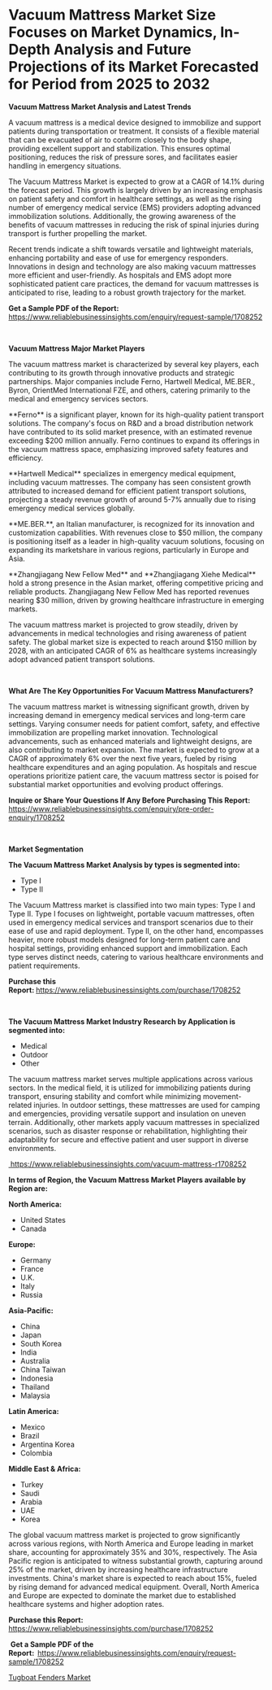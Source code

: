 <p><h1>Vacuum Mattress Market Size Focuses on Market Dynamics, In-Depth Analysis and Future Projections of its Market Forecasted for Period from 2025 to 2032</h1></p><p><strong>Vacuum Mattress Market Analysis and Latest Trends</strong></p>
<p><p>A vacuum mattress is a medical device designed to immobilize and support patients during transportation or treatment. It consists of a flexible material that can be evacuated of air to conform closely to the body shape, providing excellent support and stabilization. This ensures optimal positioning, reduces the risk of pressure sores, and facilitates easier handling in emergency situations.</p><p>The Vacuum Mattress Market is expected to grow at a CAGR of 14.1% during the forecast period. This growth is largely driven by an increasing emphasis on patient safety and comfort in healthcare settings, as well as the rising number of emergency medical service (EMS) providers adopting advanced immobilization solutions. Additionally, the growing awareness of the benefits of vacuum mattresses in reducing the risk of spinal injuries during transport is further propelling the market.</p><p>Recent trends indicate a shift towards versatile and lightweight materials, enhancing portability and ease of use for emergency responders. Innovations in design and technology are also making vacuum mattresses more efficient and user-friendly. As hospitals and EMS adopt more sophisticated patient care practices, the demand for vacuum mattresses is anticipated to rise, leading to a robust growth trajectory for the market.</p></p>
<p><strong>Get a Sample PDF of the Report:&nbsp;</strong> <a href="https://www.reliablebusinessinsights.com/enquiry/request-sample/1708252?utm_campaign=3107&utm_medium=2&utm_source=Github&utm_content=ia&utm_term=25032025&utm_id=vacuum-mattress">https://www.reliablebusinessinsights.com/enquiry/request-sample/1708252</a></p>
<p>&nbsp;</p>
<p><strong>Vacuum Mattress Major Market Players</strong></p>
<p><p>The vacuum mattress market is characterized by several key players, each contributing to its growth through innovative products and strategic partnerships. Major companies include Ferno, Hartwell Medical, ME.BER., Byron, OrientMed International FZE, and others, catering primarily to the medical and emergency services sectors.</p><p>**Ferno** is a significant player, known for its high-quality patient transport solutions. The company's focus on R&D and a broad distribution network have contributed to its solid market presence, with an estimated revenue exceeding $200 million annually. Ferno continues to expand its offerings in the vacuum mattress space, emphasizing improved safety features and efficiency.</p><p>**Hartwell Medical** specializes in emergency medical equipment, including vacuum mattresses. The company has seen consistent growth attributed to increased demand for efficient patient transport solutions, projecting a steady revenue growth of around 5-7% annually due to rising emergency medical services globally.</p><p>**ME.BER.**, an Italian manufacturer, is recognized for its innovation and customization capabilities. With revenues close to $50 million, the company is positioning itself as a leader in high-quality vacuum solutions, focusing on expanding its marketshare in various regions, particularly in Europe and Asia.</p><p>**Zhangjiagang New Fellow Med** and **Zhangjiagang Xiehe Medical** hold a strong presence in the Asian market, offering competitive pricing and reliable products. Zhangjiagang New Fellow Med has reported revenues nearing $30 million, driven by growing healthcare infrastructure in emerging markets.</p><p>The vacuum mattress market is projected to grow steadily, driven by advancements in medical technologies and rising awareness of patient safety. The global market size is expected to reach around $150 million by 2028, with an anticipated CAGR of 6% as healthcare systems increasingly adopt advanced patient transport solutions.</p></p>
<p>&nbsp;</p>
<p><strong>What Are The Key Opportunities For Vacuum Mattress Manufacturers?</strong></p>
<p><p>The vacuum mattress market is witnessing significant growth, driven by increasing demand in emergency medical services and long-term care settings. Varying consumer needs for patient comfort, safety, and effective immobilization are propelling market innovation. Technological advancements, such as enhanced materials and lightweight designs, are also contributing to market expansion. The market is expected to grow at a CAGR of approximately 6% over the next five years, fueled by rising healthcare expenditures and an aging population. As hospitals and rescue operations prioritize patient care, the vacuum mattress sector is poised for substantial market opportunities and evolving product offerings.</p></p>
<p><strong>Inquire or Share Your Questions If Any Before Purchasing This Report:</strong> <a href="https://www.reliablebusinessinsights.com/enquiry/pre-order-enquiry/1708252?utm_campaign=3107&utm_medium=2&utm_source=Github&utm_content=ia&utm_term=25032025&utm_id=vacuum-mattress">https://www.reliablebusinessinsights.com/enquiry/pre-order-enquiry/1708252</a></p>
<p>&nbsp;</p>
<p><strong>Market Segmentation</strong></p>
<p><strong>The Vacuum Mattress Market Analysis by types is segmented into:</strong></p>
<p><ul><li>Type I</li><li>Type II</li></ul></p>
<p><p>The Vacuum Mattress market is classified into two main types: Type I and Type II. Type I focuses on lightweight, portable vacuum mattresses, often used in emergency medical services and transport scenarios due to their ease of use and rapid deployment. Type II, on the other hand, encompasses heavier, more robust models designed for long-term patient care and hospital settings, providing enhanced support and immobilization. Each type serves distinct needs, catering to various healthcare environments and patient requirements.</p></p>
<p><strong>Purchase this Report:&nbsp;</strong><a href="https://www.reliablebusinessinsights.com/purchase/1708252?utm_campaign=3107&utm_medium=2&utm_source=Github&utm_content=ia&utm_term=25032025&utm_id=vacuum-mattress">https://www.reliablebusinessinsights.com/purchase/1708252</a></p>
<p>&nbsp;</p>
<p><strong>The Vacuum Mattress Market Industry Research by Application is segmented into:</strong></p>
<p><ul><li>Medical</li><li>Outdoor</li><li>Other</li></ul></p>
<p><p>The vacuum mattress market serves multiple applications across various sectors. In the medical field, it is utilized for immobilizing patients during transport, ensuring stability and comfort while minimizing movement-related injuries. In outdoor settings, these mattresses are used for camping and emergencies, providing versatile support and insulation on uneven terrain. Additionally, other markets apply vacuum mattresses in specialized scenarios, such as disaster response or rehabilitation, highlighting their adaptability for secure and effective patient and user support in diverse environments.</p></p>
<p><a href="https://www.reliablebusinessinsights.com/vacuum-mattress-r1708252?utm_campaign=3107&utm_medium=2&utm_source=Github&utm_content=ia&utm_term=25032025&utm_id=vacuum-mattress">&nbsp;https://www.reliablebusinessinsights.com/vacuum-mattress-r1708252</a></p>
<p><strong>In terms of Region, the Vacuum Mattress Market Players available by Region are:</strong></p>
<p>
    <p> <strong> North America: </strong>
        <ul>
            <li>United States</li>
            <li>Canada</li>
        </ul>
        </p> 
    <p> <strong> Europe: </strong>
        <ul>
            <li>Germany</li>
            <li>France</li>
            <li>U.K.</li>
            <li>Italy</li>
            <li>Russia</li>
        </ul>
        </p> 
    <p> <strong> Asia-Pacific: </strong>
        <ul>
            <li>China</li>
            <li>Japan</li>
            <li>South Korea</li>
            <li>India</li>
            <li>Australia</li>
            <li>China Taiwan</li>
            <li>Indonesia</li>
            <li>Thailand</li>
            <li>Malaysia</li>
        </ul>
        </p> 
    <p> <strong> Latin America: </strong>
        <ul>
            <li>Mexico</li>
            <li>Brazil</li>
            <li>Argentina Korea</li>
            <li>Colombia</li>
        </ul>
        </p> 
    <p> <strong> Middle East & Africa: </strong>
        <ul>
            <li>Turkey</li>
            <li>Saudi</li>
            <li>Arabia</li>
            <li>UAE</li>
            <li>Korea</li>
        </ul>
    </p>
    </p>
<p><p>The global vacuum mattress market is projected to grow significantly across various regions, with North America and Europe leading in market share, accounting for approximately 35% and 30%, respectively. The Asia Pacific region is anticipated to witness substantial growth, capturing around 25% of the market, driven by increasing healthcare infrastructure investments. China's market share is expected to reach about 15%, fueled by rising demand for advanced medical equipment. Overall, North America and Europe are expected to dominate the market due to established healthcare systems and higher adoption rates.</p></p>
<p><strong>Purchase this Report: </strong><a href="https://www.reliablebusinessinsights.com/purchase/1708252?utm_campaign=3107&utm_medium=2&utm_source=Github&utm_content=ia&utm_term=25032025&utm_id=vacuum-mattress">https://www.reliablebusinessinsights.com/purchase/1708252</a></p>
<p>&nbsp;<strong>Get a Sample PDF of the Report:&nbsp;&nbsp;</strong><a href="https://www.reliablebusinessinsights.com/enquiry/request-sample/1708252?utm_campaign=3107&utm_medium=2&utm_source=Github&utm_content=ia&utm_term=25032025&utm_id=vacuum-mattress">https://www.reliablebusinessinsights.com/enquiry/request-sample/1708252</a></p>
<p><strong></strong></p>
<p><p><a href="https://github.com/ijffseandy/Market-Research-Report-List-1/blob/main/tugboat-fenders-market.md?utm_campaign=3107&utm_medium=2&utm_source=Github&utm_content=ia&utm_term=25032025&utm_id=vacuum-mattress">Tugboat Fenders Market</a></p></p>